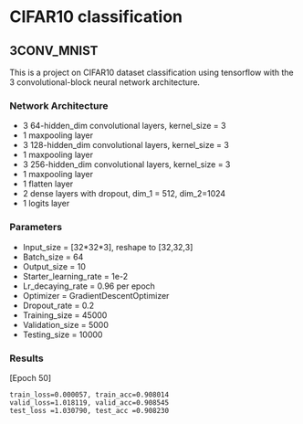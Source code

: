# CIFAR10 classification
## 3CONV_MNIST
This is a project on CIFAR10 dataset classification using tensorflow with the 3 convolutional-block neural network architecture.

### Network Architecture
+ 3 64-hidden\_dim convolutional layers, kernel\_size = 3
+ 1 maxpooling layer
+ 3 128-hidden\_dim convolutional layers, kernel\_size = 3
+ 1 maxpooling layer
+ 3 256-hidden\_dim convolutional layers, kernel\_size = 3
+ 1 maxpooling layer
+ 1 flatten layer
+ 2 dense layers with dropout, dim\_1 = 512, dim\_2=1024
+ 1 logits layer

### Parameters
+ Input_size = [32\*32\*3], reshape to [32,32,3]
+ Batch_size = 64
+ Output_size = 10
+ Starter\_learning\_rate = 1e-2
+ Lr\_decaying\_rate = 0.96 per epoch
+ Optimizer = GradientDescentOptimizer
+ Dropout_rate = 0.2
+ Training_size = 45000
+ Validation_size = 5000
+ Testing_size = 10000

### Results
[Epoch 50]

	train_loss=0.000057, train_acc=0.908014
	valid_loss=1.018119, valid_acc=0.908545
	test_loss =1.030790, test_acc =0.908230
